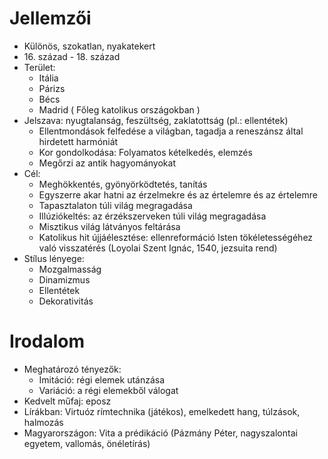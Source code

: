 # Jellemzői

- Különös, szokatlan, nyakatekert
- 16\. század - 18. század
- Terület:
	- Itália
	- Párizs
	- Bécs
	- Madrid
	 ( Főleg katolikus országokban )
- Jelszava: nyugtalanság, feszültség, zaklatottság (pl.: ellentétek)
	- Ellentmondások felfedése a világban, tagadja a reneszánsz által hirdetett harmóniát
	- Kor gondolkodása: Folyamatos kételkedés, elemzés
	- Megőrzi az antik hagyományokat
- Cél:
	- Meghökkentés, gyönyörködtetés, tanítás
	- Egyszerre akar hatni az érzelmekre és az értelemre és az értelemre
	- Tapasztalaton túli világ megragadása
	- Illúziókeltés: az érzékszerveken túli világ megragadása
	- Misztikus világ látványos feltárása
	- Katolikus hit újjáélesztése: ellenreformáció Isten tökéletességéhez való visszatérés
		  (Loyolai Szent Ignác, 1540, jezsuita rend)
- Stílus lényege:
	- Mozgalmasság
	- Dinamizmus
	- Ellentétek
	- Dekorativitás

# Irodalom

- Meghatározó tényezők:
	- Imitáció: régi elemek utánzása
	- Variáció: a régi elemekből válogat
- Kedvelt műfaj: eposz
- Lírákban: Virtuóz rímtechnika (játékos), emelkedett hang, túlzások, halmozás
- Magyarországon: Vita a prédikáció (Pázmány Péter, nagyszalontai egyetem, vallomás, önéletírás)
